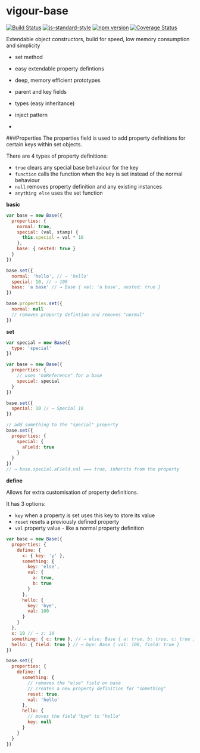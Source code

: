 # vigour-base
<!-- VDOC.badges travis; standard; npm; coveralls -->
<!-- DON'T EDIT THIS SECTION (including comments), INSTEAD RE-RUN `vdoc` TO UPDATE -->
[![Build Status](https://travis-ci.org/vigour-io/base.svg?branch=master)](https://travis-ci.org/vigour-io/base)
[![js-standard-style](https://img.shields.io/badge/code%20style-standard-brightgreen.svg)](http://standardjs.com/)
[![npm version](https://badge.fury.io/js/vigour-base.svg)](https://badge.fury.io/js/vigour-base)
[![Coverage Status](https://coveralls.io/repos/github/vigour-io/base/badge.svg?branch=master)](https://coveralls.io/github/vigour-io/base?branch=master)

<!-- VDOC END -->
Extendable object constructors, build for speed, low memory consumption and simplicity
- set method
- easy extendable property defintions
- deep, memory efficient prototypes
- parent and key fields
- types (easy inheritance)
- inject pattern

-
###Properties
The properties field is used to add property definitions for certain keys within set objects.

There are 4 types of property definitions:
- `true` clears any special base behaviour for the key
- `function` calls the function when the key is set instead of the normal behaviour
- `null` removes property definition and any existing instances
- `anything else` uses the set function

**basic**
```javascript
var base = new Base({
  properties: {
    normal: true,
    special: (val, stamp) {
      this.special = val * 10
    },
    base: { nested: true }
  }
})

base.set({
  normal: 'hello', // → 'hello'
  special: 10, // → 100
  base: 'a base' // → Base { val: 'a base', nested: true }
})

base.properties.set({
  normal: null
  // removes property defintion and removes "normal"
})
```

**set**
```javascript
var special = new Base({
  type: 'special'
})

var base = new Base({
  properties: {
    // uses "noReference" for a base
    special: special
  }
})

base.set({
  special: 10 // → Special 10
})

// add something to the "special" property
base.set({
  properties: {
    special: {
      aField: true
    }
  }
})
// → base.special.aField.val === true, inherits from the property
```

**define**

Allows for extra customisation of property definitions.

It has 3 options:
- `key` when a property is set uses this key to store its value
- `reset` resets a previously defined property
- `val` property value - like a normal property definition

```javascript
var base = new Base({
  properties: {
    define: {
      x: { key: 'y' },
      something: {
        key: 'else',
        val: {
          a: true,
          b: true
        }
      },
      hello: {
        key: 'bye',
        val: 100
      }
    }
  },
  x: 10 // → z: 10
  something: { c: true }, // → else: Base { a: true, b: true, c: true }
  hello: { field: true } // → bye: Base { val: 100, field: true }
})

base.set({
  properties: {
    define: {
      something: {
        // removes the "else" field on base
        // creates a new property definition for "something"
        reset: true,
        val: 'hello'
      },
      hello: {
        // moves the field "bye" to "hello"
        key: null
      }
    }
  }
})
```